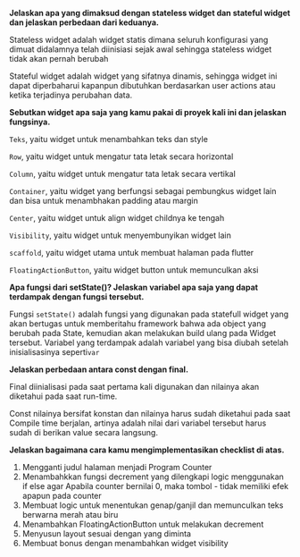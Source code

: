 **Jelaskan apa yang dimaksud dengan stateless widget dan stateful widget dan jelaskan perbedaan dari keduanya.**

Stateless widget adalah widget statis dimana seluruh konfigurasi yang dimuat didalamnya telah diinisiasi sejak awal sehingga stateless widget tidak akan pernah berubah 

Stateful widget adalah widget yang sifatnya dinamis, sehingga widget ini dapat diperbaharui kapanpun dibutuhkan berdasarkan user actions atau ketika terjadinya perubahan data.

**Sebutkan widget apa saja yang kamu pakai di proyek kali ini dan jelaskan fungsinya.**

`Teks`, yaitu widget untuk menambahkan teks dan style
 
`Row`, yaitu widget untuk mengatur tata letak secara horizontal

`Column`, yaitu widget untuk mengatur tata letak secara vertikal 

`Container`, yaitu widget yang berfungsi sebagai pembungkus widget lain dan bisa untuk menambhakan padding atau margin

`Center`, yaitu widget untuk align widget childnya ke tengah

`Visibility`, yaitu widget untuk menyembunyikan widget lain

`scaffold`, yaitu widget utama untuk membuat halaman pada flutter

`FloatingActionButton`, yaitu widget button untuk memunculkan aksi

**Apa fungsi dari setState()? Jelaskan variabel apa saja yang dapat terdampak dengan fungsi tersebut.**

Fungsi `setState()` adalah fungsi yang digunakan pada  statefull widget yang akan bertugas untuk memberitahu framework bahwa ada object yang berubah pada State, kemudian akan melakukan build ulang pada Widget tersebut. Variabel yang terdampak adalah variabel yang bisa diubah setelah inisialisasinya seperti`var`


**Jelaskan perbedaan antara const dengan final.**

Final diinialisasi pada saat pertama kali digunakan dan nilainya akan diketahui pada saat run-time. 

Const nilainya bersifat konstan dan nilainya harus sudah diketahui pada saat Compile time berjalan, artinya adalah nilai dari variabel tersebut harus sudah di berikan value secara langsung.


**Jelaskan bagaimana cara kamu mengimplementasikan checklist di atas.**

1. Mengganti judul halaman menjadi Program Counter
2. Menambahkkan fungsi decrement yang dilengkapi logic menggunakan if else agar Apabila counter bernilai 0, maka tombol - tidak memiliki efek apapun pada counter
3. Membuat logic untuk menentukan genap/ganjil dan memunculkan teks berwarna merah atau biru 
4. Menambahkan FloatingActionButton untuk melakukan decrement
4. Menyusun layout sesuai dengan yang diminta
5. Membuat bonus dengan menambahkan widget visibility